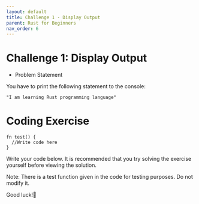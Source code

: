 ```yaml
---
layout: default
title: Challenge 1 - Display Output
parent: Rust for Beginners
nav_order: 6
---
```



# Challenge 1: Display Output

- Problem Statement 

You have to print the following statement to the console:

```
"I am learning Rust programming language"

```

# Coding Exercise 

```
fn test() {
  //Write code here
}

```


Write your code below. It is recommended​ that you try solving the exercise yourself before viewing the solution.

Note: There is a test function given in the code for testing purposes. Do not modify it.

Good luck!🤞 

